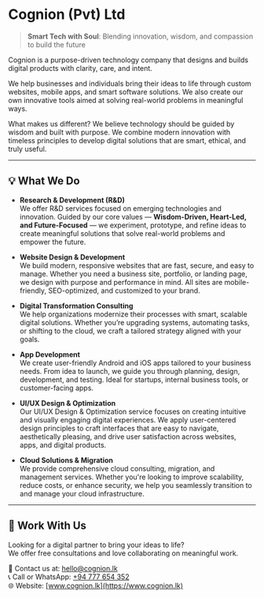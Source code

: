 # Cognion (Pvt) Ltd
> **Smart Tech with Soul**: Blending innovation, wisdom, and compassion to build the future

Cognion is a purpose-driven technology company that designs and builds digital products with clarity, care, and intent.

We help businesses and individuals bring their ideas to life through custom websites, mobile apps, and smart software solutions. We also create our own innovative tools aimed at solving real-world problems in meaningful ways.

What makes us different? We believe technology should be guided by wisdom and built with purpose. We combine modern innovation with timeless principles to develop digital solutions that are smart, ethical, and truly useful.

---

## 💡 What We Do

- **Research & Development (R&D)**  
  We offer R&D services focused on emerging technologies and innovation. Guided by our core values — **Wisdom-Driven, Heart-Led, and Future-Focused** — we experiment, prototype, and refine ideas to create meaningful solutions that solve real-world problems and empower the future.

- **Website Design & Development**  
  We build modern, responsive websites that are fast, secure, and easy to manage. Whether you need a business site, portfolio, or landing page, we design with purpose and performance in mind. All sites are mobile-friendly, SEO-optimized, and customized to your brand.

- **Digital Transformation Consulting**  
  We help organizations modernize their processes with smart, scalable digital solutions. Whether you’re upgrading systems, automating tasks, or shifting to the cloud, we craft a tailored strategy aligned with your goals.

- **App Development**  
  We create user-friendly Android and iOS apps tailored to your business needs. From idea to launch, we guide you through planning, design, development, and testing. Ideal for startups, internal business tools, or customer-facing apps.
  
- **UI/UX Design & Optimization**  
  Our UI/UX Design & Optimization service focuses on creating intuitive and visually engaging digital experiences. We apply user-centered design principles to craft interfaces that are easy to navigate, aesthetically pleasing, and drive user satisfaction across websites, apps, and digital products. 

- **Cloud Solutions & Migration**  
  We provide comprehensive cloud consulting, migration, and management services. Whether you're looking to improve scalability, reduce costs, or enhance security, we help you seamlessly transition to and manage your cloud infrastructure.
---

## 🤝 Work With Us

Looking for a digital partner to bring your ideas to life?  
We offer free consultations and love collaborating on meaningful work.

📩 Contact us at: [hello@cognion.lk](mailto:hello@cognion.lk)  
📞 Call or WhatsApp: [+94 777 654 352](tel:+94777654352)  
🌐 Website: [www.cognion.lk](https://www.cognion.lk)

